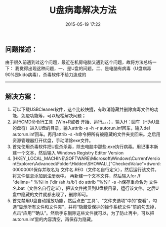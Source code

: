 ﻿---
title: U盘病毒解决方法
date: 2015-05-19 17:22
tags: 电脑
categories: 收藏
---
## 问题描述：
由于很久前遇到过这个问题，最近在机房电脑又遇到这个问题，故将方法总结一下：
我觉得出现这种问题，一、是U盘的问题，二、是电脑有病毒（U盘病毒90%是kido病毒），杀毒软件不给力造成的

-----

## 解决方案：


 1. 可以下载USBCleaner软件，这个比较快捷，有取消隐藏并删除病毒文件的功能，免疫功能等，可以轻松解决问题；
 2. 运行CMD命令行工具（Win+R或者 开始、运行。。。），输入H：回车（H为U盘的盘符）进入U盘的目录，输入attrib -s -h -r autorun.inf回车，输入del autorun.inf回车。再用attrib -s -h命令把所有被隐藏的文件夹变回来。之后用资源管理器打开优盘，手动清除exe文件。
 3. 首先使用杀毒软件把U盘杀杀毒，除去电脑中那些.exe执行病毒。用记事本新建一个文本，然后输入
Windows Registry Editor Version
 4. [HKEY_LOCAL_MACHINE\SOFTWARE\Microsoft\Windows\CurrentVersion\Explorer\Advanced\Folder\Hidden\SHOWALL]"CheckedValue"=dword:00000001保存并取名为 文件名.REG（文件名自行定义），然后运行该文件，将文件信息添加到注册表中。 再新建一个文本文件，然后输入for /f "delims=" %%i in ('dir /ah /s/b') do attrib "%%i" -s -h保存重命名为 文件名.bat（文件名自行定义），把该文件拷贝到U盘根目录，运行该文件。之后U盘中隐藏的文件就都出现了，删除即可。
 5. 首先禁用U盘自动播放功能，然后点击“工具”、“文件夹选项”中的“查看”，勾选“显示所有文件和文件夹”，并将“隐藏受保护的操作系统文件”前的勾去掉，点击“应用”“确认”。然后手东删除这些文件就可以，为了防止再中，可以把autorun.inf里的内容清空，再保存为隐藏。